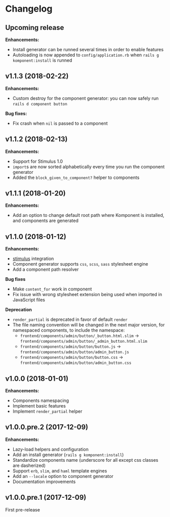 # Changelog

## Upcoming release

**Enhancements:**

- Install generator can be runned several times in order to enable features
- Autoloading is now appended to `config/application.rb` when `rails g komponent:install` is runned

## v1.1.3 (2018-02-22)

**Enhancements:**
- Custom destroy for the component generator: you can now safely run `rails d component button`

**Bug fixes:**
- Fix crash when `nil` is passed to a component

## v1.1.2 (2018-02-13)

**Enhancements:**
- Support for Stimulus 1.0
- `import`s are now sorted alphabetically every time you run the component generator
- Added the `block_given_to_component?` helper to components

## v1.1.1 (2018-01-20)

**Enhancements:**
- Add an option to change default root path where Komponent is installed, and components are generated

## v1.1.0 (2018-01-12)

**Enhancements:**
- [stimulus](https://github.com/stimulusjs/stimulus) integration
- Component generator supports `css`, `scss`, `sass` stylesheet engine
- Add a component path resolver

**Bug fixes**
- Make `content_for` work in component
- Fix issue with wrong stylesheet extension being used when
imported in JavaScript files

**Deprecation**
- `render_partial` is deprecated in favor of default `render`
- The file naming convention will be changed in the next major version, for namespaced components, to include the namespace:
  - `frontend/components/admin/button/_button.html.slim` -> `frontend/components/admin/button/_admin_button.html.slim`
  - `frontend/components/admin/button/button.js` -> `frontend/components/admin/button/admin_button.js`
  - `frontend/components/admin/button/button.css` -> `frontend/components/admin/button/admin_button.css`

## v1.0.0 (2018-01-01)

**Enhancements:**
- Components namespacing
- Implement basic features
- Implement `render_partial` helper

## v1.0.0.pre.2 (2017-12-09)

**Enhancements:**
- Lazy-load helpers and configuration
- Add an install generator (`rails g komponent:install`)
- Standardize components name (underscore for all except css classes are dasherized)
- Support `erb`, `slim`, and `haml` template engines
- Add an `--locale` option to component generator
- Documentation improvements

## v1.0.0.pre.1 (2017-12-09)

First pre-release
